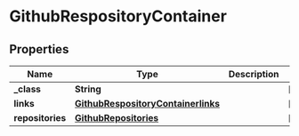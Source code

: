 
# GithubRespositoryContainer

## Properties
Name | Type | Description | Notes
------------ | ------------- | ------------- | -------------
**_class** | **String** |  |  [optional]
**links** | [**GithubRespositoryContainerlinks**](GithubRespositoryContainerlinks.md) |  |  [optional]
**repositories** | [**GithubRepositories**](GithubRepositories.md) |  |  [optional]



